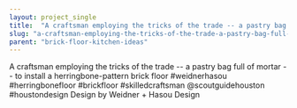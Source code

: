 ```yaml
---
layout: project_single
title:  "A craftsman employing the tricks of the trade -- a pastry bag full of mortar -- to install a herringbone-pattern brick floor #weidnerhasou #herringbonefloor #brickfloor #skilledcraftsman @scoutguidehouston #houstondesign Design by Weidner + Hasou Des"
slug: "a-craftsman-employing-the-tricks-of-the-trade-a-pastry-bag-full-of-mortar"
parent: "brick-floor-kitchen-ideas"
---
```

A craftsman employing the tricks of the trade -- a pastry bag full of mortar -- to install a herringbone-pattern brick floor #weidnerhasou #herringbonefloor #brickfloor #skilledcraftsman @scoutguidehouston #houstondesign Design by Weidner + Hasou Design